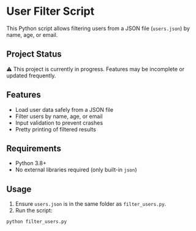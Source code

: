 # User Filter Script

This Python script allows filtering users from a JSON file (`users.json`) by name, age, or email.

## Project Status
⚠️ This project is currently in progress. Features may be incomplete or updated frequently.

## Features
- Load user data safely from a JSON file
- Filter users by name, age, or email
- Input validation to prevent crashes
- Pretty printing of filtered results

## Requirements
- Python 3.8+
- No external libraries required (only built-in `json`)

## Usage
1. Ensure `users.json` is in the same folder as `filter_users.py`.
2. Run the script:
```bash
python filter_users.py